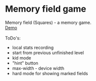 # Memory field game
Memory field (Squares) - a memory game.<br>
[Demo](http://error404as.github.io/games/memory-field/)<br>
<br>
ToDo's:<br>
- local stats recording<br>
- start from previous unfinished level<br>
- kid mode<br>
- "hint" button<br>
- max-width - device width<br>
- hard mode for showing marked fields<br>
